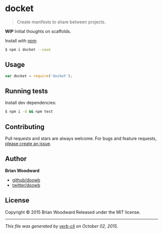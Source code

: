 # docket

> Create manifests to share between projects.

**WIP** Initial thoughts on scaffolds.

Install with [npm](https://www.npmjs.com/)

```sh
$ npm i docket --save
```

## Usage

```js
var docket = require('docket');
```

## Running tests

Install dev dependencies:

```sh
$ npm i -d && npm test
```

## Contributing

Pull requests and stars are always welcome. For bugs and feature requests, [please create an issue](https://github.com/doowb/docket/issues/new).

## Author

**Brian Woodward**

+ [github/doowb](https://github.com/doowb)
+ [twitter/doowb](http://twitter.com/doowb)

## License

Copyright © 2015 Brian Woodward
Released under the MIT license.

***

_This file was generated by [verb-cli](https://github.com/assemble/verb-cli) on October 02, 2015._